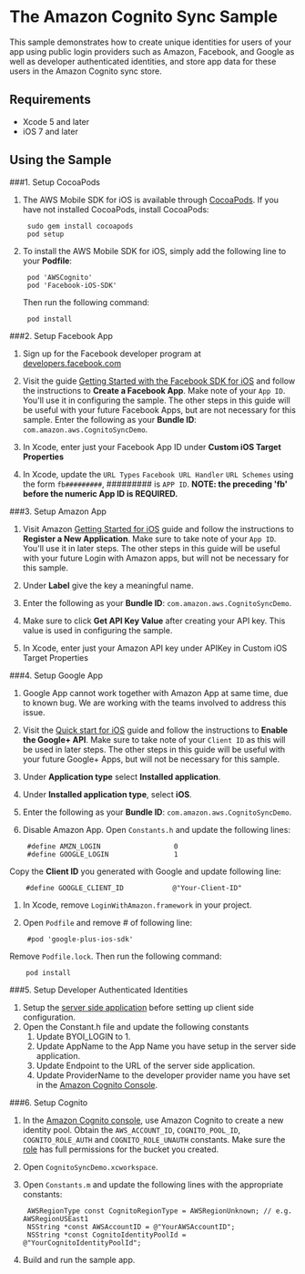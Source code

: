 # The Amazon Cognito Sync Sample

This sample demonstrates how to create unique identities for users of your app using public login providers such as Amazon, Facebook, and Google as well as developer authenticated identities, and store app data for these users in the Amazon Cognito sync store.

## Requirements

* Xcode 5 and later
* iOS 7 and later

## Using the Sample

###1. Setup CocoaPods
1. The AWS Mobile SDK for iOS is available through [CocoaPods](http://cocoapods.org). If you have not installed CocoaPods, install CocoaPods:

		sudo gem install cocoapods
		pod setup

1. To install the AWS Mobile SDK for iOS, simply add the following line to your **Podfile**:

		pod 'AWSCognito'
		pod 'Facebook-iOS-SDK' 

	Then run the following command:
	
		pod install

###2. Setup Facebook App
1. Sign up for the Facebook developer program at [developers.facebook.com](https://developers.facebook.com/)

1. Visit the guide [Getting Started with the Facebook SDK for iOS](https://developers.facebook.com/docs/getting-started/facebook-sdk-for-ios/) and follow the instructions to **Create a Facebook App**. Make note of your `App ID`. You'll use it in configuring the sample. The other steps in this guide will be useful with your future Facebook Apps, but are not necessary for this sample. Enter the following as your **Bundle ID**: `com.amazon.aws.CognitoSyncDemo`.

1. In Xcode, enter just your Facebook App ID under **Custom iOS Target Properties**

1. In Xcode, update the `URL Types` `Facebook URL Handler` `URL Schemes` using the form `fb#########`, ######### is `APP ID`.
**NOTE: the preceding 'fb' before the numeric App ID is REQUIRED.**

###3. Setup Amazon App
1. Visit Amazon [Getting Started for iOS](http://login.amazon.com/ios) guide and follow the instructions to **Register a New Application**. Make sure to take note of your `App ID`. You'll use it in later steps. The other steps in this guide will be useful with your future Login with Amazon apps, but will not be necessary for this sample.  

1. Under **Label** give the key a meaningful name.

1. Enter the following as your **Bundle ID**: `com.amazon.aws.CognitoSyncDemo`.  

1. Make sure to click **Get API Key Value** after creating your API key. This value is used in configuring the sample.  

1. In Xcode, enter just your Amazon API key under APIKey in Custom iOS Target Properties

###4. Setup Google App
1. Google App cannot work together with Amazon App at same time, due to known bug. We are working with the teams involved to address this issue. 

1. Visit the [Quick start for iOS](https://developers.google.com/+/quickstart/ios) guide and follow the instructions to **Enable the Google+ API**. Make sure to take note of your `Client ID` as this will be used in later steps. The other steps in this guide will be useful with your future Google+ Apps, but will not be necessary for this sample. 

1. Under **Application type** select **Installed application**. 

1. Under **Installed application type**, select **iOS**.

1. Enter the following as your **Bundle ID**: `com.amazon.aws.CognitoSyncDemo`.  

1. Disable Amazon App. Open `Constants.h` and update the following lines:

		#define AMZN_LOGIN                  0
		#define GOOGLE_LOGIN                1
Copy the **Client ID** you generated with Google and update following line:

	    #define GOOGLE_CLIENT_ID            @"Your-Client-ID"

1. In Xcode, remove `LoginWithAmazon.framework` in your project.

1. Open `Podfile` and remove # of following line:
		
		#pod 'google-plus-ios-sdk'
Remove `Podfile.lock`. Then run the following command:
	
		pod install

###5. Setup Developer Authenticated Identities
1. Setup the [server side application](https://github.com/awslabs/amazon-cognito-developer-authentication-sample) before setting up client side configuration.
1. Open the Constant.h file and update the following constants
	1. Update BYOI_LOGIN to 1.
	2. Update AppName to the App Name you have setup in the server side application.
	3. Update Endpoint to the URL of the server side application.
	4. Update ProviderName to the developer provider name you have set in the [Amazon Cognito Console](https://console.aws.amazon.com/cognito/).

###6. Setup Cognito
1. In the [Amazon Cognito console](https://console.aws.amazon.com/cognito/), use Amazon Cognito to create a new identity pool. Obtain the `AWS_ACCOUNT_ID`, `COGNITO_POOL_ID`, `COGNITO_ROLE_AUTH`  and `COGNITO_ROLE_UNAUTH` constants. Make sure the [role](https://console.aws.amazon.com/iam/home?region=us-east-1#roles) has full permissions for the bucket you created.

1. Open `CognitoSyncDemo.xcworkspace`.

1. Open `Constants.m` and update the following lines with the appropriate constants:
	
        AWSRegionType const CognitoRegionType = AWSRegionUnknown; // e.g. AWSRegionUSEast1
        NSString *const AWSAccountID = @"YourAWSAccountID";
        NSString *const CognitoIdentityPoolId = @"YourCognitoIdentityPoolId";

1. Build and run the sample app.
